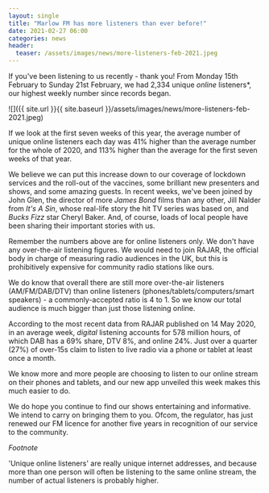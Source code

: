 ```yaml
---
layout: single
title: "Marlow FM has more listeners than ever before!"
date: 2021-02-27 06:00
categories: news
header:
  teaser: /assets/images/news/more-listeners-feb-2021.jpeg
---
```

If you've been listening to us recently - thank you! From Monday 15th February to Sunday 21st February, we had 2,334 unique *online* listeners*, our highest weekly number since records began. 

![]({{ site.url }}{{ site.baseurl }}/assets/images/news/more-listeners-feb-2021.jpeg)

If we look at the first seven weeks of this year, the average number of unique online listeners each day was 41% higher than the average number for the whole of 2020, and 113% higher than the average for the first seven weeks of that year. 

We believe we can put this increase down to our coverage of lockdown services and the roll-out of the vaccines, some brilliant new presenters and shows, and some amazing guests. In recent weeks, we've been joined by John Glen, the director of more *James Bond* films than any other, Jill Nalder from *It's A Sin*, whose real-life story the hit TV series was based on, and *Bucks Fizz* star Cheryl Baker. And, of course, loads of local people have been sharing their important stories with us. 

Remember the numbers above are for online listeners only. We don't have any over-the-air listening figures. We would need to join RAJAR, the official body in charge of measuring radio audiences in the UK, but this is prohibitively expensive for community radio stations like ours. 

We do know that overall there are still more over-the-air listeners (AM/FM/DAB/DTV) than online listeners (phones/tablets/computers/smart speakers) - a commonly-accepted ratio is 4 to 1. So we know our total audience is much bigger than just those listening online. 

According to the most recent data from RAJAR published on 14 May 2020, in an average week, *digital* listening accounts for 578 million hours, of which DAB has a 69% share, DTV 8%, and online 24%. Just over a quarter (27%) of over-15s claim to listen to live radio via a phone or tablet at least once a month. 

We know more and more people are choosing to listen to our online stream on their phones and tablets, and our new app unveiled this week makes this much easier to do. 

We do hope you continue to find our shows entertaining and informative. We intend to carry on bringing them to you. Ofcom, the regulator, has just renewed our FM licence for another five years in recognition of our service to the community. 

*Footnote* 

'Unique online listeners' are really unique internet addresses, and because more than one person will often be listening to the same online stream, the number of actual listeners is probably higher. 